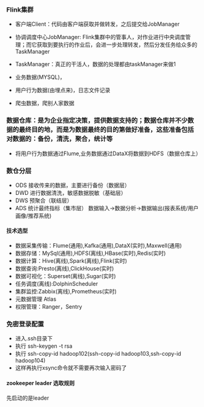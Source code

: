### Flink集群
- 客户端Client：代码由客户端获取并做转发，之后提交给JobManager
- 协调调度中心JobManager: Flink集群中的管事人，对作业进行中央调度管理；而它获取到要执行的作业后，会进一步处理转发，然后分发任务给众多的TaskManager
- TaskManager：真正的干活人，数据的处理都由taskManager来做1

- 业务数据(MYSQL)，
- 用户行为数据(由埋点来)，日志文件记录
- 爬虫数据，爬别人家数据
### 数据仓库：是为企业指定决策，提供数据支持的；数据仓库并不少数据的最终目的地，而是为数据最终的目的第做好准备，这些准备包括对数据的：备份，清洗，聚合，统计等
- 将用户行为数据通过Flume,业务数据通过DataX将数据到HDFS（数据仓库上）
### 数仓分层
- ODS 接收传来的数据，主要进行备份（数据层）
- DWD 进行数据清洗，敏感数据脱敏（基础层）
- DWS 预聚合（联结层） 
- ADS 统计最终指标（集市层）
数据输入->数据分析->数据输出(报表系统/用户画像/推荐系统)
#### 技术选型
- 数据采集传输：Flume(通用),Kafka(通用),DataX(实时),Maxwell(通用)
- 数据存储：MySql(通用),HDFS(离线),HBase(实时),Redis(实时)
- 数据计算：Hive(离线),Spark(离线),Flink(实时)
- 数据查询:Presto(离线),ClickHouse(实时)
- 数据可视化：Superset(离线),Sugar(实时)
- 任务调度(离线):DolphinScheduler
- 集群监控:Zabbix(离线),Prometheus(实时)
- 元数据管理 Atlas
- 权限管理：Ranger，Sentry
### 免密登录配置
- 进入.ssh目录下
- 执行 ssh-keygen -t rsa
- 执行 ssh-copy-id hadoop102(ssh-copy-id hadoop103,ssh-copy-id hadoop104)
- 这样再执行xsync命令就不需要再次输入密码了

#### zookeeper leader 选取规则
先启动的是leader